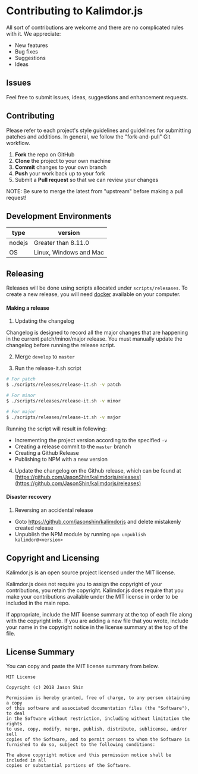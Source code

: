 # Contributing to Kalimdor.js

All sort of contributions are welcome and there are no complicated rules with it.
We appreciate:

- New features
- Bug fixes
- Suggestions
- Ideas

## Issues

Feel free to submit issues, ideas, suggestions and enhancement requests.

## Contributing

Please refer to each project's style guidelines and guidelines for submitting patches and additions.
In general, we follow the "fork-and-pull" Git workflow.

1.  **Fork** the repo on GitHub
2.  **Clone** the project to your own machine
3.  **Commit** changes to your own branch
4.  **Push** your work back up to your fork
5.  Submit a **Pull request** so that we can review your changes

NOTE: Be sure to merge the latest from "upstream" before making a pull request!

## Development Environments

| type   | version                |
| ------ | ---------------------- |
| nodejs | Greater than 8.11.0    |
| OS     | Linux, Windows and Mac |

## Releasing

Releases will be done using scripts allocated under `scripts/relesases`. To create a new release, you will need
[docker](https://docs.docker.com/install/) available on your computer.

#### Making a release

1. Updating the changelog

Changelog is designed to record all the major changes that are happening in the current
patch/minor/major release. You must manually update the changelog before running the release script.

2. Merge `develop` to `master`

3. Run the release-it.sh script

```bash
# For patch
$ ./scripts/releases/release-it.sh -v patch

# For minor
$ ./scripts/releases/release-it.sh -v minor

# For major
$ ./scripts/releases/release-it.sh -v major
```

Running the script will result in following:

- Incrementing the project version according to the specified `-v`
- Creating a release commit to the `master` branch
- Creating a Github Release
- Publishing to NPM with a new version

4. Update the changelog on the Github release, which can be found at [https://github.com/JasonShin/kalimdorjs/releases](https://github.com/JasonShin/kalimdorjs/releases)

#### Disaster recovery

1. Reversing an accidental release

- Goto https://github.com/jasonshin/kalimdorjs and delete mistakenly created release
- Unpublish the NPM module by running `npm unpublish kalimdor@<version>`

## Copyright and Licensing

Kalimdor.js is an open source project licensed under the MIT license.

Kalimdor.js does not require you to assign the copyright of your contributions, you retain the copyright.
Kalimdor.js does require that you make your contributions available under the MIT license in order to be
included in the main repo.

If appropriate, include the MIT license summary at the top of each file along with the copyright info.
If you are adding a new file that you wrote, include your name in the copyright notice in the license
summary at the top of the file.

## License Summary

You can copy and paste the MIT license summary from below.

```
MIT License

Copyright (c) 2018 Jason Shin

Permission is hereby granted, free of charge, to any person obtaining a copy
of this software and associated documentation files (the "Software"), to deal
in the Software without restriction, including without limitation the rights
to use, copy, modify, merge, publish, distribute, sublicense, and/or sell
copies of the Software, and to permit persons to whom the Software is
furnished to do so, subject to the following conditions:

The above copyright notice and this permission notice shall be included in all
copies or substantial portions of the Software.
```
